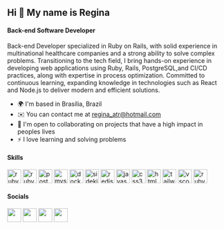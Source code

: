 ## Hi 👋 My name is Regina

#### Back-end Software Developer

Back-end Developer specialized in Ruby on Rails, with solid experience in multinational healthcare companies and a strong ability to solve complex problems. Transitioning to the tech
field, I bring hands-on experience in developing web applications using Ruby, Rails, PostgreSQL,and CI/CD practices, along with expertise in process optimization. Committed to continuous
learning, expanding knowledge in technologies such as React and Node.js to deliver modern and efficient solutions.

* 🌍  I'm based in Brasília, Brazil
* ✉️  You can contact me at [regina_atr@hotmail.com](mailto:regina_atr@hotmail.com)
* 🤝  I'm open to collaborating on projects that have a high impact in peoples lives
* ⚡  I love learning and solving problems

#### Skills

<div align="left">

  <img src="https://cdn.simpleicons.org/ruby/CC342D" height="32" alt="ruby logo"  />
  <img src="https://cdn.simpleicons.org/rubyonrails/D30001" height="32" alt="rubyonrails logo"  />
  <img src="https://cdn.simpleicons.org/postgresql/4169E1" height="32" alt="postgresql logo"  />
  <img src="https://cdn.simpleicons.org/mysql/4479A1" height="32" alt="mysql logo"  />
  <img src="https://cdn.simpleicons.org/docker/2496ED" height="32" alt="docker logo"  />
  <img src="https://cdn.simpleicons.org/sidekiq/B1003E" height="32" alt="sidekiq logo"  />
  <img src="https://cdn.jsdelivr.net/gh/devicons/devicon/icons/redis/redis-original.svg" height="32" alt="redis logo"  />
  <img src="https://cdn.jsdelivr.net/gh/devicons/devicon/icons/javascript/javascript-plain.svg" height="32" alt="javascript logo"  />
  <img src="https://cdn.simpleicons.org/css3/1572B6)" height="32" alt="css3 logo"  />
  <img src="https://cdn.simpleicons.org/html5/E34F26)" height="32" alt="html5 logo"  />
  <img src="https://cdn.simpleicons.org/tailwindcss/06B6D4" height="32" alt="tailwindcss logo"  />
  <img src="https://cdn.jsdelivr.net/gh/devicons/devicon/icons/vscode/vscode-original.svg" height="32" alt="vscode logo"  />
  <img src="https://cdn.simpleicons.org/rubymine/000000" height="32" alt="rubymine logo"  />
 
</div>

#### Socials

<p align="left">
  <a href="https://discord.com/users/1054461056375861370" target="_blank" rel="noreferrer"><img src="https://raw.githubusercontent.com/danielcranney/readme-generator/main/public/icons/socials/discord.svg" width="32" height="32" /></a>
  <a href="https://www.linkedin.com/in/regina-tarquinio-reis" target="_blank" rel="noreferrer"><img src="https://raw.githubusercontent.com/danielcranney/readme-generator/main/public/icons/socials/linkedin.svg" width="32" height="32" /></a>
  <a href="https://www.github.com/ReginaTR" target="_blank" rel="noreferrer"><img src="https://raw.githubusercontent.com/danielcranney/readme-generator/main/public/icons/socials/github-dark.svg" width="32" height="32" /></a>
  <a href="https://wakatime.com/@Regina" target="_blank" rel="noreferrer"><img src="https://cdn.simpleicons.org/wakatime/000000" width="32" height="32" color="gray"/></a>
</p>
